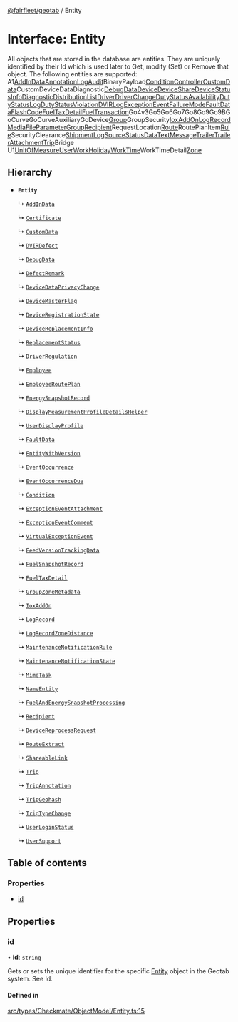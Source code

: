 [@fairfleet/geotab](../README.md) / Entity

# Interface: Entity

All objects that are stored in the database are entities. They are uniquely identified by their
 Id which is used later to Get, modify (Set) or Remove that
 object.
 The following entities are supported:
 <list><item><description>A1</description></item><item><description>[AddInData](AddInData.md)</description></item><item><description>[AnnotationLog](AnnotationLog.md)</description></item><item><description>[Audit](Audit.md)</description></item><item><description>BinaryPayload</description></item><item><description>[Condition](Condition.md)</description></item><item><description>[Controller](Controller.md)</description></item><item><description>[CustomData](CustomData.md)</description></item><item><description>CustomDevice</description></item><item><description>DataDiagnostic</description></item><item><description>[DebugData](DebugData.md)</description></item><item><description>[Device](Device.md)</description></item><item><description>[DeviceShare](DeviceShare.md)</description></item><item><description>[DeviceStatusInfo](DeviceStatusInfo.md)</description></item><item><description>[Diagnostic](Diagnostic.md)</description></item><item><description>[DistributionList](DistributionList.md)</description></item><item><description>[Driver](Driver.md)</description></item><item><description>[DriverChange](DriverChange.md)</description></item><item><description>[DutyStatusAvailability](DutyStatusAvailability.md)</description></item><item><description>[DutyStatusLog](DutyStatusLog.md)</description></item><item><description>[DutyStatusViolation](DutyStatusViolation.md)</description></item><item><description>[DVIRLog](DVIRLog.md)</description></item><item><description>[ExceptionEvent](ExceptionEvent.md)</description></item><item><description>[FailureMode](FailureMode.md)</description></item><item><description>[FaultData](FaultData.md)</description></item><item><description>[FlashCode](FlashCode.md)</description></item><item><description>[FuelTaxDetail](FuelTaxDetail.md)</description></item><item><description>[FuelTransaction](FuelTransaction.md)</description></item><item><description>Go4v3</description></item><item><description>Go5</description></item><item><description>Go6</description></item><item><description>Go7</description></item><item><description>Go8</description></item><item><description>Go9</description></item><item><description>Go9B</description></item><item><description>GoCurve</description></item><item><description>GoCurveAuxiliary</description></item><item><description>GoDevice</description></item><item><description>[Group](Group.md)</description></item><item><description>GroupSecurity</description></item><item><description>[IoxAddOn](IoxAddOn.md)</description></item><item><description>[LogRecord](LogRecord.md)</description></item><item><description>[MediaFile](MediaFile.md)</description></item><item><description>[ParameterGroup](ParameterGroup.md)</description></item><item><description>[Recipient](Recipient.md)</description></item><item><description>RequestLocation</description></item><item><description>[Route](Route.md)</description></item><item><description>RoutePlanItem</description></item><item><description>[Rule](Rule.md)</description></item><item><description>SecurityClearance</description></item><item><description>[ShipmentLog](ShipmentLog.md)</description></item><item><description>[Source](Source.md)</description></item><item><description>[StatusData](StatusData.md)</description></item><item><description>[TextMessage](TextMessage.md)</description></item><item><description>[Trailer](Trailer.md)</description></item><item><description>[TrailerAttachment](TrailerAttachment.md)</description></item><item><description>[Trip](Trip.md)</description></item><item>Bridge
 <description>U1</description></item><item><description>[UnitOfMeasure](UnitOfMeasure.md)</description></item><item><description>[User](User.md)</description></item><item><description>[WorkHoliday](WorkHoliday.md)</description></item><item><description>[WorkTime](WorkTime.md)</description></item><item><description>WorkTimeDetail</description></item><item><description>[Zone](Zone.md)</description></item></list>

## Hierarchy

- **`Entity`**

  ↳ [`AddInData`](AddInData.md)

  ↳ [`Certificate`](Certificate.md)

  ↳ [`CustomData`](CustomData.md)

  ↳ [`DVIRDefect`](DVIRDefect.md)

  ↳ [`DebugData`](DebugData.md)

  ↳ [`DefectRemark`](DefectRemark.md)

  ↳ [`DeviceDataPrivacyChange`](DeviceDataPrivacyChange.md)

  ↳ [`DeviceMasterFlag`](DeviceMasterFlag.md)

  ↳ [`DeviceRegistrationState`](DeviceRegistrationState.md)

  ↳ [`DeviceReplacementInfo`](DeviceReplacementInfo.md)

  ↳ [`ReplacementStatus`](ReplacementStatus.md)

  ↳ [`DriverRegulation`](DriverRegulation.md)

  ↳ [`Employee`](Employee.md)

  ↳ [`EmployeeRoutePlan`](EmployeeRoutePlan.md)

  ↳ [`EnergySnapshotRecord`](EnergySnapshotRecord.md)

  ↳ [`DisplayMeasurementProfileDetailsHelper`](DisplayMeasurementProfileDetailsHelper.md)

  ↳ [`UserDisplayProfile`](UserDisplayProfile.md)

  ↳ [`FaultData`](FaultData.md)

  ↳ [`EntityWithVersion`](EntityWithVersion.md)

  ↳ [`EventOccurrence`](EventOccurrence.md)

  ↳ [`EventOccurrenceDue`](EventOccurrenceDue.md)

  ↳ [`Condition`](Condition.md)

  ↳ [`ExceptionEventAttachment`](ExceptionEventAttachment.md)

  ↳ [`ExceptionEventComment`](ExceptionEventComment.md)

  ↳ [`VirtualExceptionEvent`](VirtualExceptionEvent.md)

  ↳ [`FeedVersionTrackingData`](FeedVersionTrackingData.md)

  ↳ [`FuelSnapshotRecord`](FuelSnapshotRecord.md)

  ↳ [`FuelTaxDetail`](FuelTaxDetail.md)

  ↳ [`GroupZoneMetadata`](GroupZoneMetadata.md)

  ↳ [`IoxAddOn`](IoxAddOn.md)

  ↳ [`LogRecord`](LogRecord.md)

  ↳ [`LogRecordZoneDistance`](LogRecordZoneDistance.md)

  ↳ [`MaintenanceNotificationRule`](MaintenanceNotificationRule.md)

  ↳ [`MaintenanceNotificationState`](MaintenanceNotificationState.md)

  ↳ [`MimeTask`](MimeTask.md)

  ↳ [`NameEntity`](NameEntity.md)

  ↳ [`FuelAndEnergySnapshotProcessing`](FuelAndEnergySnapshotProcessing.md)

  ↳ [`Recipient`](Recipient.md)

  ↳ [`DeviceReprocessRequest`](DeviceReprocessRequest.md)

  ↳ [`RouteExtract`](RouteExtract.md)

  ↳ [`ShareableLink`](ShareableLink.md)

  ↳ [`Trip`](Trip.md)

  ↳ [`TripAnnotation`](TripAnnotation.md)

  ↳ [`TripGeohash`](TripGeohash.md)

  ↳ [`TripTypeChange`](TripTypeChange.md)

  ↳ [`UserLoginStatus`](UserLoginStatus.md)

  ↳ [`UserSupport`](UserSupport.md)

## Table of contents

### Properties

- [id](Entity.md#id)

## Properties

### id

• **id**: `string`

Gets or sets the unique identifier for the specific [Entity](Entity.md) object in the Geotab system. See Id.

#### Defined in

[src/types/Checkmate/ObjectModel/Entity.ts:15](https://github.com/fairfleet/geotab/blob/b682f10/src/types/Checkmate/ObjectModel/Entity.ts#L15)
